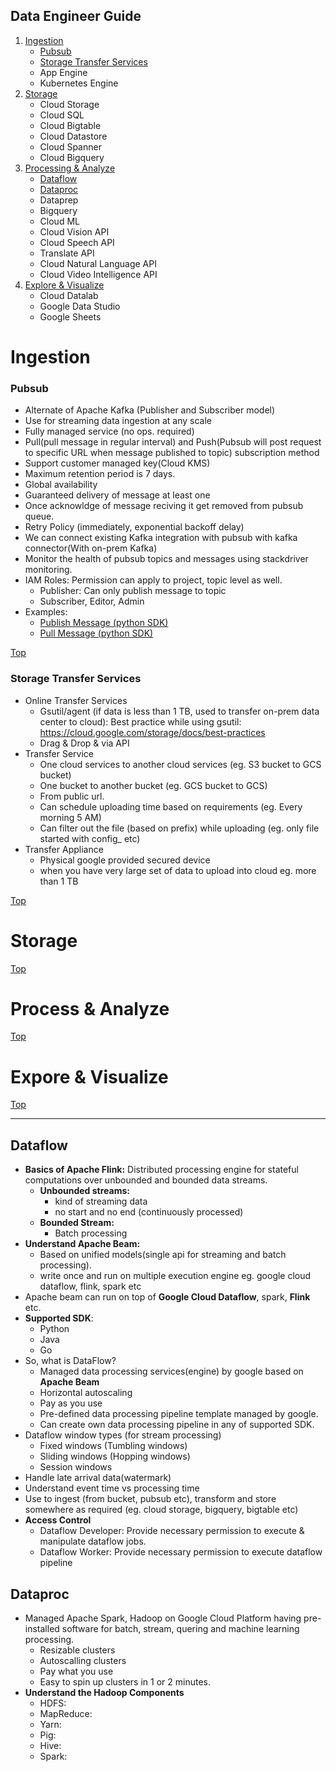 ## Data Engineer Guide
1. [Ingestion](#Ingestion)
    - [Pubsub](#Pubsub)
    - [Storage Transfer Services](#storage-transfer-services)
    - App Engine
    - Kubernetes Engine
2. [Storage](#Storage)
    - Cloud Storage
    - Cloud SQL
    - Cloud Bigtable
    - Cloud Datastore
    - Cloud Spanner
    - Cloud Bigquery
3. [Processing&nbsp;&amp;&nbsp;Analyze](#Process&nbsp;&amp;&nbsp;Analyze)
    - [Dataflow](#Dataflow)
    - [Dataproc](#Dataproc) 
    - Dataprep
    - Bigquery
    - Cloud ML
    - Cloud Vision API
    - Cloud Speech API
    - Translate API
    - Cloud Natural Language API
    - Cloud Video Intelligence API
 4. [Explore&nbsp;&amp;&nbsp;Visualize]()
    - Cloud Datalab
    - Google Data Studio
    - Google Sheets

# Ingestion
### Pubsub
- Alternate of Apache Kafka (Publisher and Subscriber model)
- Use for streaming data ingestion at any scale
- Fully managed service (no ops. required)
- Pull(pull message in regular interval) and Push(Pubsub will post request to specific URL when message published to topic) subscription method
- Support customer managed key(Cloud KMS)
- Maximum retention period is 7 days.
- Global availability
- Guaranteed delivery of message at least one
- Once acknowldge of message reciving it get removed from pubsub queue.
- Retry Policy (immediately, exponential backoff delay) 
- We can connect existing Kafka integration with pubsub with kafka connector(With on-prem Kafka)
- Monitor the health of pubsub topics and messages using stackdriver monitoring.
- IAM Roles: Permission can apply to project, topic level as well.
    - Publisher: Can only publish message to topic
    - Subscriber, Editor, Admin
- Examples:  
    - [Publish Message (python SDK)](examples/pubsub/publishMessage.py)
    - [Pull Message (python SDK)](examples/pubsub/pullMessage.py)

[Top](#data-engineer-guide)

### Storage Transfer Services
- Online Transfer Services
    - Gsutil/agent (if data is less than 1 TB, used to transfer on-prem data center to cloud): Best practice while using gsutil: https://cloud.google.com/storage/docs/best-practices
    - Drag & Drop & via API
- Transfer Service
    - One cloud services to another cloud services (eg. S3 bucket to GCS bucket)
    - One bucket to another bucket (eg. GCS bucket to GCS)
    - From public url.
    - Can schedule uploading time based on requirements (eg. Every morning 5 AM)
    - Can filter out the file (based on prefix) while uploading (eg. only file started with config_ etc)
- Transfer Appliance
    - Physical google provided secured device
    - when you have very large set of data to upload into cloud eg. more than 1 TB 


[Top](#data-engineer-guide)

# Storage

[Top](#data-engineer-guide)
# Process&nbsp;&amp;&nbsp;Analyze

[Top](#data-engineer-guide)
# Expore&nbsp;&amp;&nbsp;Visualize

[Top](#data-engineer-guide)
<hr/>

## Dataflow
- **Basics of Apache Flink:** Distributed processing engine for stateful computations over unbounded and bounded data streams.
  - **Unbounded streams:** 
    - kind of streaming data
    - no start and no end (continuously processed)
  - **Bounded Stream:** 
    - Batch processing
- **Understand Apache Beam:** 
    - Based on unified models(single api for streaming and batch processing).
    - write once and run on multiple execution engine eg. google cloud dataflow, flink, spark etc
 - Apache beam can run on top of **Google Cloud Dataflow**, spark, **Flink** etc.
 -  **Supported SDK**:
    * Python
    * Java
    * Go
- So, what is DataFlow? 
  - Managed data processing services(engine) by google based on **Apache Beam**
  - Horizontal autoscaling
  - Pay as you use
  - Pre-defined data processing pipeline template managed by google.
  - Can create own data processing pipeline in any of supported SDK.
- Dataflow window types (for stream processing)
    - Fixed windows (Tumbling windows)
    - Sliding windows (Hopping windows)
    - Session windows
- Handle late arrival data(watermark)
- Understand event time vs processing time
- Use to ingest (from bucket, pubsub etc), transform and store somewhere as required (eg. cloud storage, bigquery, bigtable etc)
- **Access Control**
    - Dataflow Developer: Provide necessary permission to execute & manipulate dataflow jobs.
    - Dataflow Worker: Provide necessary permission to execute dataflow pipeline 

## Dataproc
- Managed Apache Spark, Hadoop on Google Cloud Platform having pre-installed software for batch, stream, quering and machine learning processing.
    - Resizable clusters
    - Autoscalling clusters
    - Pay what you use
    - Easy to spin up clusters in 1 or 2 minutes.
- **Understand the Hadoop Components**
    - HDFS: 
    - MapReduce: 
    - Yarn: 
    - Pig: 
    - Hive: 
    - Spark: 